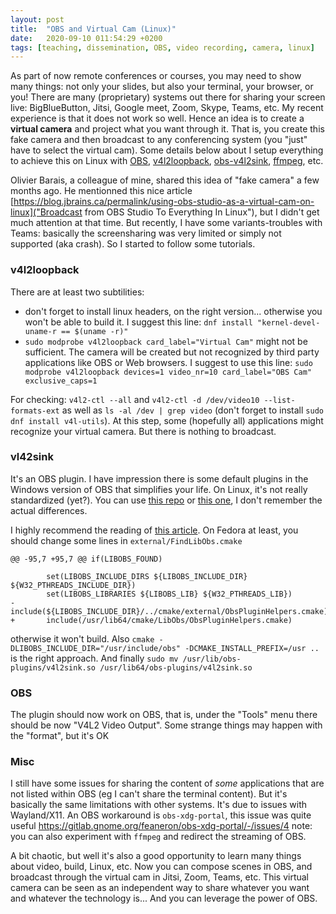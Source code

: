 ```yaml
---
layout: post
title:  "OBS and Virtual Cam (Linux)"
date:   2020-09-10 011:54:29 +0200
tags: [teaching, dissemination, OBS, video recording, camera, linux]
---
```


As part of now remote conferences or courses, you may need to show many things: not only your slides, but also your terminal, your browser, or you!
There are many (proprietary) systems out there for sharing your screen live: BigBlueButton, Jitsi, Google meet, Zoom, Skype, Teams, etc.
My recent experience is that it does not work so well. Hence an idea is to create a **virtual camera** and project what you want through it.
That is, you create this fake camera and then broadcast to any conferencing system (you "just" have to select the virtual cam).
Some details below about I setup everything to achieve this on Linux with [OBS](https://obsproject.com/), [v4l2loopback](https://github.com/umlaeute/v4l2loopback), [obs-v4l2sink](https://github.com/CatxFish/obs-v4l2sink), [ffmpeg](https://ffmpeg.org/), etc.


Olivier Barais, a colleague of mine, shared this idea of "fake camera" a few months ago.
He mentionned this nice article [https://blog.jbrains.ca/permalink/using-obs-studio-as-a-virtual-cam-on-linux]("Broadcast from OBS Studio To Everything In Linux"), but I didn't get much attention at that time.
But recently, I have some variants-troubles with Teams: basically the screensharing was very limited or simply not supported (aka crash).
So I started to follow some tutorials.

### v4l2loopback

There are at least two subtilities:
 * don't forget to install linux headers, on the right version... otherwise you won't be able to build it. I suggest this line: `dnf install "kernel-devel-uname-r == $(uname -r)"`
 * `sudo modprobe v4l2loopback card_label="Virtual Cam"` might not be sufficient. The camera will be created but not recognized by third party applications like OBS or Web browsers. I suggest to use this line: `sudo modprobe v4l2loopback devices=1 video_nr=10 card_label="OBS Cam" exclusive_caps=1`

For checking: `v4l2-ctl --all` and `v4l2-ctl -d /dev/video10 --list-formats-ext` as well as `ls -al /dev | grep video` (don't forget to install `sudo dnf install v4l-utils`). 
At this step, some (hopefully all) applications might recognize your virtual camera. But there is nothing to broadcast.

### vl42sink

It's an OBS plugin. I have impression there is some default plugins in the Windows version of OBS that simplifies your life.
On Linux, it's not really standardized (yet?). 
You can use [this repo](https://github.com/CatxFish/obs-v4l2sink.git) or [this one](https://github.com/AndyHee/obs-v4l2sink), I don't remember the actual differences.

I highly recommend the reading of [this article](https://spot.livejournal.com/327990.html).
On Fedora at least, you should change some lines in `external/FindLibObs.cmake`
```
@@ -95,7 +95,7 @@ if(LIBOBS_FOUND)
 
        set(LIBOBS_INCLUDE_DIRS ${LIBOBS_INCLUDE_DIR} ${W32_PTHREADS_INCLUDE_DIR})
        set(LIBOBS_LIBRARIES ${LIBOBS_LIB} ${W32_PTHREADS_LIB})
-       include(${LIBOBS_INCLUDE_DIR}/../cmake/external/ObsPluginHelpers.cmake)
+       include(/usr/lib64/cmake/LibObs/ObsPluginHelpers.cmake)
```
otherwise it won't build.
Also `cmake -DLIBOBS_INCLUDE_DIR="/usr/include/obs" -DCMAKE_INSTALL_PREFIX=/usr ..` is the right approach.
And finally `sudo mv /usr/lib/obs-plugins/v4l2sink.so /usr/lib64/obs-plugins/v4l2sink.so`

### OBS

The plugin should now work on OBS, that is, under the "Tools" menu there should be now "V4L2 Video Output".
Some strange things may happen with the "format", but it's OK

### Misc

I still have some issues for sharing the content of *some* applications that are not listed within OBS (eg I can't share the terminal content).
But it's basically the same limitations with other systems. 
It's due to issues with Wayland/X11. An OBS workaround is `obs-xdg-portal`, this issue was quite useful https://gitlab.gnome.org/feaneron/obs-xdg-portal/-/issues/4
note: you can also experiment with `ffmpeg` and redirect the streaming of OBS. 

A bit chaotic, but well it's also a good opportunity to learn many things about video, build, Linux, etc. 
Now you can compose scenes in OBS, and broadcast through the virtual cam in Jitsi, Zoom, Teams, etc.
This virtual camera can be seen as an independent way to share whatever you want and whatever the technology is... And you can leverage the power of OBS.













 














